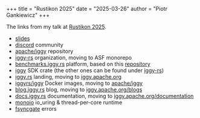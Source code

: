 +++
title = "Rustikon 2025"
date = "2025-03-26"
author = "Piotr Gankiewicz"
+++

The links from my talk at [Rustikon 2025](https://www.rustikon.dev/talk/lets-build-our-own-message-streaming-platform).

- [slides](https://slides.com/piotrgankiewicz/rustikon-2025)
- [discord](https://discord.gg/C5Sux5NcRa) community
- [apache/iggy](https://github.com/apache/iggy/) repository
- [iggy-rs](https://github.com/iggy-rs/) organization, moving to ASF monorepo
- [benchmarks.iggy.rs](https://benchmarks.iggy.rs/) platform, based on this [repository](https://github.com/iggy-rs/iggy-bench-dashboard)
- [iggy](https://crates.io/crates/iggy) SDK crate (the other ones can be found under [iggy-rs](https://github.com/iggy-rs/))
- [iggy.rs](https://iggy.rs/) landing, moving to [iggy.apache.org](https://iggy.apache.org/)
- [iggyrs/iggy](https://hub.docker.com/r/iggyrs/iggy) Docker images, moving to [apache/iggy](https://hub.docker.com/r/apache/iggy)
- [blog.iggy.rs](https://blog.iggy.rs) blog, moving to [iggy.apache.org/blogs](https://iggy.apache.org/blogs)
- [docs.iggy.rs](https://docs.iggy.rs) documentation, moving to [iggy.apache.org/documentation](https://iggy.apache.org/documentation)
- [monoio](https://github.com/bytedance/monoio) io_uring & thread-per-core runtime
- [fsyncgate](https://www.reddit.com/r/programming/comments/cg1ip8/fsyncgate_errors_on_fsync_are_unrecovarable/) errors
